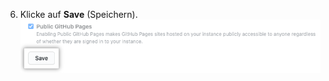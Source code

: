  6. Klicke auf **Save** (Speichern). ![Save button](/assets/images/enterprise/business-accounts/pages-policies-save-button.png)

